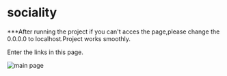 # sociality

***After running the project if you can't acces the page,please change the 0.0.0.0 to localhost.Project works smoothly.

Enter the links in this page.

![main page](https://user-images.githubusercontent.com/61757398/114446177-9c742d00-9bd9-11eb-8128-b46ea2e64ea3.PNG)
